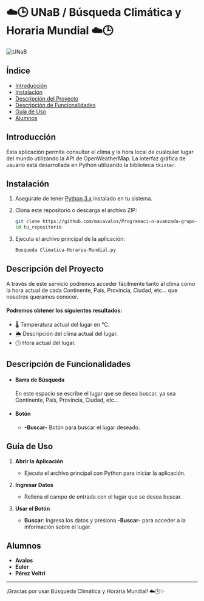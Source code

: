 # ☁️🕒 UNaB / Búsqueda Climática y Horaria Mundial ☁️🕒


![UNaB](https://via.placeholder.com/1000x200/26aaa0/000000?text=B%C3%BAsqueda+Clim%C3%A1tica+y+Horaria+Mundial)

## Índice

- [Introducción](#introducción)
- [Instalación](#instalación)
- [Descripción del Proyecto](#descripción-del-proyecto)
- [Descripción de Funcionalidades](#descripción-de-funcionalidades)
- [Guía de Uso](#guía-de-uso)
- [Alumnos](#alumnos)

## Introducción

Esta aplicación permite consultar el clima y la hora local de cualquier lugar del mundo utilizando la API de OpenWeatherMap. La interfaz gráfica de usuario está desarrollada en Python utilizando la biblioteca `tkinter`.

## Instalación

1. Asegúrate de tener [Python 3.x](https://www.python.org/downloads/) instalado en tu sistema.
2. Clona este repositorio o descarga el archivo ZIP:

    ```sh
    git clone https://github.com/maiavalos/Programaci-n-avanzada-grupo-tkinter.git
    cd tu_repositorio
    ```

3. Ejecuta el archivo principal de la aplicación:

    ```sh
    Busqueda Climatica-Horaria-Mundial.py


## Descripción del Proyecto

A través de este servicio podremos acceder fácilmente tanto al clima como la hora actual de cada Continente, País, Provincia, Ciudad, etc... que nosotros queramos conocer.
#### Podremos obtener los siguientes resultados:
- 🌡️ Temperatura actual del lugar en °C.
- 🌦️ Descripción del clima actual del lugar.
- 🕒 Hora actual del lugar.


## Descripción de Funcionalidades

- #### Barra de Búsqueda
     En este espacio se escribe el lugar que se desea buscar, ya sea Continente, País, Provincia, Ciudad, etc...
  
- #### Botón

    - **-Buscar-** Botón para buscar el lugar deseado.

## Guía de Uso

1. **Abrir la Aplicación**
   - Ejecuta el archivo principal con Python para iniciar la aplicación.

2. **Ingresar Datos**
   - Rellena el campo de entrada con el lugar que se desea buscar.

3. **Usar el Botón**
   - **Buscar**: Ingresa los datos y presiona **-Buscar-** para acceder a la información sobre el lugar.


## Alumnos

- **Avalos**
- **Euler**
- **Pérez Veltri**



---

¡Gracias por usar Búsqueda Climática y Horaria Mundial! ☁️🕒✨

